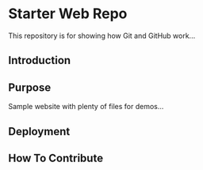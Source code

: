 # Starter Web Repo

This repository is for showing how Git and GitHub work...

## Introduction

## Purpose

Sample website with plenty of files for demos...

## Deployment

## How To Contribute
